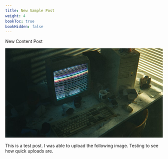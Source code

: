 ```yaml
---
title: New Sample Post
weight: 4
bookToc: true
bookHidden: false
---
```

New Content Post 

![Messy desk with computer](/images/random-image.jpg "Image 1")



This is a test post. I was able to upload the following image. Testing to see how quick uploads are.